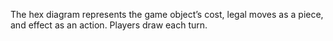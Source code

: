 The hex diagram represents the game object’s cost, legal moves as a piece, and effect as an action. Players draw each turn.